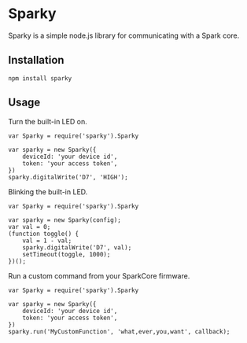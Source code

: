 Sparky
=============================
Sparky is a simple node.js library for communicating with a Spark core.

Installation
-----------------------------
```
npm install sparky
```

Usage
-----------------------------
Turn the built-in LED on.

```
var Sparky = require('sparky').Sparky

var sparky = new Sparky({
	deviceId: 'your device id',
	token: 'your access token',
})
sparky.digitalWrite('D7', 'HIGH');
```

Blinking the built-in LED.

```
var Sparky = require('sparky').Sparky

var sparky = new Sparky(config);
var val = 0;
(function toggle() {
	val = 1 - val;
	sparky.digitalWrite('D7', val);
	setTimeout(toggle, 1000);
})();
```

Run a custom command from your SparkCore firmware.
```
var Sparky = require('sparky').Sparky

var sparky = new Sparky({
	deviceId: 'your device id',
	token: 'your access token',
})
sparky.run('MyCustomFunction', 'what,ever,you,want', callback);
```

